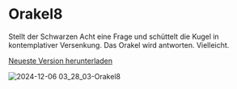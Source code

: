# Orakel8
Stellt der Schwarzen Acht eine Frage und schüttelt die Kugel in kontemplativer Versenkung. Das Orakel wird antworten. Vielleicht.

[Neueste Version herunterladen](https://github.com/Alsweider/Orakel8/releases/latest)

![2024-12-06 03_28_03-Orakel8](https://github.com/user-attachments/assets/798ebc60-cd9a-4647-a2c0-176c1f03d216)
